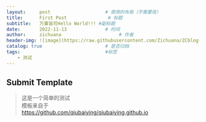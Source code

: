 ```yaml
---
layout:     post                    # 使用的布局（不需要改）
title:      First Post               # 标题 
subtitle:   万事皆可Hello World!!! #副标题
date:       2022-11-13              # 时间
author:     zichuana                     # 作者
header-img: ![image](https://raw.githubusercontent.com/Zichuana/ZCblog-IMG/main/11-13-a.jpg)    #这篇文章标题背景图片
catalog: true                       # 是否归档
tags:                               #标签
    - 测试
---
```


## Submit Template
>这是一个简单的测试  
>模板来自于  
>https://github.com/qiubaiying/qiubaiying.github.io
>
